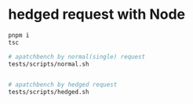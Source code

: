 # hedged request with Node

```sh
pnpm i
tsc

# apatchbench by normal(single) request
tests/scripts/normal.sh


# apatchbench by hedged request
tests/scripts/hedged.sh
```
